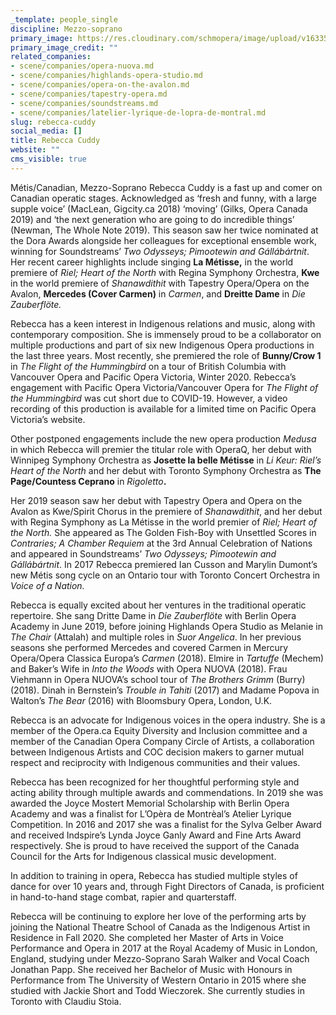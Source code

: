 ```yaml
---
_template: people_single
discipline: Mezzo-soprano
primary_image: https://res.cloudinary.com/schmopera/image/upload/v1633539480/media/2021/10/RebeccaCuddy_j4fmjy.jpg
primary_image_credit: ""
related_companies:
- scene/companies/opera-nuova.md
- scene/companies/highlands-opera-studio.md
- scene/companies/opera-on-the-avalon.md
- scene/companies/tapestry-opera.md
- scene/companies/soundstreams.md
- scene/companies/latelier-lyrique-de-lopra-de-montral.md
slug: rebecca-cuddy
social_media: []
title: Rebecca Cuddy
website: ""
cms_visible: true
---
```

Métis/Canadian, Mezzo-Soprano Rebecca Cuddy is a fast up and comer on Canadian operatic stages. Acknowledged as ‘fresh and funny, with a large supple voice’ (MacLean, Gigcity.ca 2018) ‘moving’ (Gilks, Opera Canada 2019) and ‘the next generation who are going to do incredible things’ (Newman, The Whole Note 2019). This season saw her twice nominated at the Dora Awards alongside her colleagues for exceptional ensemble work, winning for Soundstreams’ _Two Odysseys; Pimootewin and Gállábártnit_. Her recent career highlights include singing **La Métisse,** in the world premiere of _Riel; Heart of the North_ with Regina Symphony Orchestra, **Kwe** in the world premiere of _Shanawdithit_ with Tapestry Opera/Opera on the Avalon, **Mercedes (Cover Carmen)** in _Carmen_, and **Dreitte Dame** in _Die Zauberflöte._

Rebecca has a keen interest in Indigenous relations and music, along with contemporary composition. She is immensely proud to be a collaborator on multiple productions and part of six new Indigenous Opera productions in the last three years. Most recently, she premiered the role of **Bunny/Crow 1** in _The Flight of the Hummingbird_ on a tour of British Columbia with Vancouver Opera and Pacific Opera Victoria, Winter 2020. Rebecca’s engagement with Pacific Opera Victoria/Vancouver Opera for _The Flight of the Hummingbird_ was cut short due to COVID-19. However, a video recording of this production is available for a limited time on Pacific Opera Victoria’s website.

Other postponed engagements include the new opera production _Medusa_ in which Rebecca will premier the titular role with OperaQ, her debut with Winnipeg Symphony Orchestra as **Josette la belle Métisse** in _Li Keur: Riel’s Heart of the North_ and her debut with Toronto Symphony Orchestra as **The Page/Countess Ceprano** in _Rigoletto_**.**

Her 2019 season saw her debut with Tapestry Opera and Opera on the Avalon as Kwe/Spirit Chorus in the premiere of _Shanawdithit_, and her debut with Regina Symphony as La Métisse in the world premier of _Riel; Heart of the North._ She appeared as The Golden Fish-Boy with Unsettled Scores in _Contraries; A Chamber Requiem_ at the 3rd Annual Celebration of Nations and appeared in Soundstreams’ _Two Odysseys; Pimootewin and Gállábártnit_. In 2017 Rebecca premiered Ian Cusson and Marylin Dumont’s new Métis song cycle on an Ontario tour with Toronto Concert Orchestra in _Voice of a Nation._

Rebecca is equally excited about her ventures in the traditional operatic repertoire. She sang Dritte Dame in _Die Zauberflöte_ with Berlin Opera Academy in June 2019, before joining Highlands Opera Studio as Melanie in _The Chair_ (Attalah) and multiple roles in _Suor Angelica_. In her previous seasons she performed Mercedes and covered Carmen in Mercury Opera/Opera Classica Europa’s _Carmen_ (2018). Elmire in _Tartuffe_ (Mechem) and Baker’s Wife in _Into the Woods_ with Opera NUOVA (2018). Frau Viehmann in Opera NUOVA’s school tour of _The Brothers Grimm_ (Burry) (2018). Dinah in Bernstein’s _Trouble in Tahiti_ (2017) and Madame Popova in Walton’s _The Bear_ (2016) with Bloomsbury Opera, London, U.K.

Rebecca is an advocate for Indigenous voices in the opera industry. She is a member of the Opera.ca Equity Diversity and Inclusion committee and a member of the Canadian Opera Company Circle of Artists, a collaboration between Indigenous Artists and COC decision makers to garner mutual respect and reciprocity with Indigenous communities and their values.

Rebecca has been recognized for her thoughtful performing style and acting ability through multiple awards and commendations. In 2019 she was awarded the Joyce Mostert Memorial Scholarship with Berlin Opera Academy and was a finalist for L’Opèra de Montrèal’s Atelier Lyrique Competition. In 2016 and 2017 she was a finalist for the Sylva Gelber Award and received Indspire’s Lynda Joyce Ganly Award and Fine Arts Award respectively. She is proud to have received the support of the Canada Council for the Arts for Indigenous classical music development.

In addition to training in opera, Rebecca has studied multiple styles of dance for over 10 years and, through Fight Directors of Canada, is proficient in hand-to-hand stage combat, rapier and quarterstaff.

Rebecca will be continuing to explore her love of the performing arts by joining the National Theatre School of Canada as the Indigenous Artist in Residence in Fall 2020. She completed her Master of Arts in Voice Performance and Opera in 2017 at the Royal Academy of Music in London, England, studying under Mezzo-Soprano Sarah Walker and Vocal Coach Jonathan Papp. She received her Bachelor of Music with Honours in Performance from The University of Western Ontario in 2015 where she studied with Jackie Short and Todd Wieczorek. She currently studies in Toronto with Claudiu Stoia. 